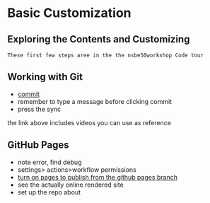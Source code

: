 # Basic Customization 

## Exploring the Contents and Customizing

```{note}
These first few steps aree in the the nsbe50workshop Code tour
```


## Working with Git


- [commit](https://code.visualstudio.com/docs/sourcecontrol/overview#_commit)
- remember to type a message before clicking commit
- press the sync

the link above includes videos you can use as reference

## GitHub Pages

- note error, find debug
- settings> actions>workflow permissions
- [turn on pages to publish from the github pages branch](https://docs.github.com/en/pages/getting-started-with-github-pages/configuring-a-publishing-source-for-your-github-pages-site#publishing-from-a-branch)
- see the actually online rendered site
- set up the repo about